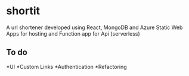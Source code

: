 # shortit
A url shortener developed using React, MongoDB and Azure Static Web Apps for hosting and Function app for Api (serverless)

## To do

*UI
*Custom Links
*Authentication
*Refactoring

